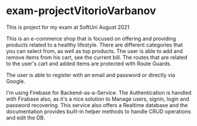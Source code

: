 # exam-projectVitorioVarbanov
 This is project for my exam at SoftUni August 2021
 
 This is an e-commerce shop that is focused on offering and providing products related to a healthy lifestyle.
 There are different categories that you can select from, as well as top products.
 The user is able to add and remove items from his cart, see the current bill. The routes that are related to the user's cart and added items are protected with Route Guards.
 
 The user is able to register with an email and password or directly via Google.
 
 I'm using Firebase for Backend-as-a-Service. The Authentication is handled with Firabase also, as it's a nice solution to Manage users, signin, login and password recovering. This service also offers a Realtime database and the documentation provides built-in helper methods to handle CRUD operations and edit the DB.
 
